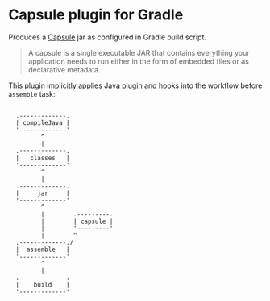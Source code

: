 Capsule plugin for Gradle
=========================

Produces a [Capsule][1] jar as configured in Gradle build script.

> A capsule is a single executable JAR that contains everything your application needs to run either in the form of embedded files or as declarative metadata.

This plugin implicitly applies [Java plugin][2] and hooks into the workflow before `assemble` task:

```bob

  .-------------.
  | compileJava |
  '-------------'
         ^
         |
  .-------------.
  |   classes   |
  '-------------'
         ^
         |
  .-------------.
  |     jar     |
  '-------------'
         ^
         |        .---------.
         |        | capsule |
         |        '---------'
         |        ^
  .-------------./
  |  assemble   |
  '-------------'
         ^
         |
  .-------------.
  |    build    |
  '-------------'

```

[1]: http://www.capsule.io/
[2]: https://docs.gradle.org/current/userguide/java_plugin.html

